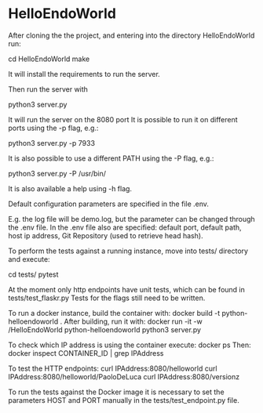 # HelloEndoWorld
After cloning the the project, and entering into the directory HelloEndoWorld run:

cd HelloEndoWorld
make

It will install the requirements to run the server.

Then run the server with

python3 server.py

It will run the server on the 8080 port
It is possible to run it on different ports using the -p flag, e.g.:

python3 server.py -p 7933

It is also possible to use a different PATH using the -P flag, e.g.:

python3 server.py -P /usr/bin/

It is also available a help using -h flag.

Default configuration parameters are specified in the file .env.

E.g. the log file will be demo.log, but the parameter can be changed through the .env file.
In the .env file also are specified: default port, default path, host ip address, Git Repository (used to retrieve head hash).

To perform the tests against a running instance, move into tests/ directory and execute:

cd tests/
pytest

At the moment only http endpoints have unit tests, which can be found in tests/test_flaskr.py
Tests for the flags still need to be written.

To run a docker instance, build the container with:
docker build -t python-helloendoworld .
After building, run it with:
docker run -it -w /HelloEndoWorld python-helloendoworld python3 server.py

To check which IP address is using the container execute:
docker ps
Then:
docker inspect CONTAINER_ID | grep IPAddress

To test the HTTP endpoints:
curl IPAddress:8080/helloworld
curl IPAddress:8080/helloworld/PaoloDeLuca
curl IPAddress:8080/versionz

To run the tests against the Docker image it is necessary to set the parameters HOST and PORT manually in the tests/test_endpoint.py file.
